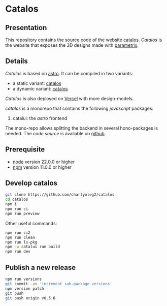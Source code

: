 Catalos
=======


Presentation
------------

This repository contains the source code of the website [catalos](https://charlyoleg2.github.io/catalos/).
*Catalos* is the website that exposes the 3D designs made with [parametrix](https://charlyoleg2.github.io/parametrix/).


Details
-------

*Catalos* is based on [astro](https://astro.build).
It can be compiled in two variants:
- a static variant: [catalos](https://charlyoleg2.github.io/catalos/)
- a dynamic variant: [catalos](https://charlyoleg2.github.io/catalos/)

*Catalos* is also deployed on [Vercel](https://catalos-catalui.vercel.app/) with more design-models.

*catalos* is a monorepo that contains the following *javascript* packages:

1. catalui: the *astro* frontend

The mono-repo allows splitting the backend in several hono-packages is needed.
The *code source* is available on [github](https://github.com/charlyoleg2/catalos).


Prerequisite
------------

- [node](https://nodejs.org) version 22.0.0 or higher
- [npm](https://docs.npmjs.com/cli/v10/commands/npm) version 11.0.0 or higher


Develop catalos
---------------

```bash
git clone https://github.com/charlyoleg2/catalos
cd catalos
npm i
npm run ci
npm run preview
```

Other useful commands:
```bash
npm run ci2
npm run clean
npm run ls-pkg
npm -w catalui run build
npm run dev
```


Publish a new release
---------------------

```bash
npm run versions
git commit -am 'increment sub-package versions'
npm version patch
git push
git push origin v0.5.6
```
